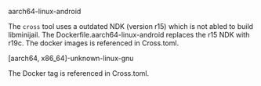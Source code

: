 aarch64-linux-android

The `cross` tool uses a outdated NDK (version r15) which is not abled to build libminijail.
The Dockerfile.aarch64-linux-android replaces the r15 NDK with r19c. The docker images is
referenced in Cross.toml.

[aarch64, x86_64]-unknown-linux-gnu

The Docker tag is referenced in Cross.toml.